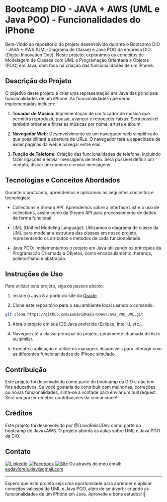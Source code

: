 # Bootcamp DIO - JAVA + AWS (UML e Java POO) - Funcionalidades do iPhone

Bem-vindo ao repositório do projeto desenvolvido durante o Bootcamp DIO - JAVA + AWS (UML-Diagrama de Classe) e Java POO da empresa DIO (Digital Innovation One). Neste projeto, exploramos os conceitos de Modelagem de Classes com UML e Programação Orientada a Objetos (POO) em Java, com foco na criação das funcionalidades de um iPhone.

## Descrição do Projeto

O objetivo deste projeto é criar uma representação em Java das principais funcionalidades de um iPhone. As funcionalidades que serão implementadas incluem:

1. **Tocador de Música:** Implementação de um tocador de música que permitirá reproduzir, pausar, avançar e retroceder faixas. Será possível também ordenar e filtrar as músicas por nome, artista e álbum.

2. **Navegador Web:** Desenvolvimento de um navegador web simplificado que possibilitará a abertura de URLs. O navegador terá a capacidade de exibir páginas da web e navegar entre elas.

3. **Função de Telefone:** Criação das funcionalidades de telefone, incluindo fazer ligações e enviar mensagens de texto. Será possível definir um contato, discar um número e enviar mensagens.

## Tecnologias e Conceitos Abordados

Durante o bootcamp, aprendemos e aplicamos os seguintes conceitos e tecnologias:

- Collections e Stream API: Aprendemos sobre a interface List e o uso de collections, assim como da Stream API para processamento de dados de forma funcional.

- UML (Unified Modeling Language): Utilizamos o diagrama de classe da UML para modelar a estrutura das classes em nosso projeto, representando os atributos e métodos de cada funcionalidade.

- Java POO: Implementamos o projeto em Java utilizando os princípios da Programação Orientada a Objetos, como encapsulamento, herança, polimorfismo e abstração.

## Instruções de Uso

Para utilizar este projeto, siga os passos abaixo:

1. Instale o Java 8 a partir do site da [Oracle](https://www.oracle.com/br/java/technologies/javase/javase8-archive-downloads.html).

2. Clone este repositório para o seu ambiente local usando o comando:

```bash
git clone https://github.com/EuDavidReis-ODev/Java_POO_UML.git
```
3. Abra o projeto em sua IDE Java preferida (Eclipse, IntelliJ, etc.).

4. Navegue até a classe principal do projeto, geralmente chamada de `Main` ou similar.

5. Execute a aplicação e utilize os managers disponíveis para interagir com as diferentes funcionalidades do iPhone simulado.

## Contribuição

Este projeto foi desenvolvido como parte do bootcamp da DIO e não tem fins educativos. Se você gostaria de contribuir com melhorias, correções ou novas funcionalidades, sinta-se à vontade para enviar um pull request. Será um prazer receber contribuições da comunidade!


## Créditos

Este projeto foi desenvolvido por @DavidReisODev como parte do bootcamp de Java+AWS. O projeto aborda as aulas sobre UML e Java POO da DIO.

## Contato
[![LinkedIn](https://img.shields.io/badge/LinkedIn-lightblue?style=for-the-badge)](https://www.linkedin.com/in/eudavidreis-dev/) [![Facebook](https://img.shields.io/badge/Facebook-blue?style=for-the-badge)](https://www.facebook.com/eudavidreis.dev)
[![Site](https://img.shields.io/badge/Site-green?style=for-the-badge)](https://www.mrdev.tec.br)
Ou através do meu email: eudavidreis.dev@gmail.com

---

Espero que este projeto seja uma oportunidade para aprender e aplicar conceitos valiosos de UML e Java POO, além de se divertir criando as funcionalidades de um iPhone em Java. Aproveite e bons estudos! 🚀
